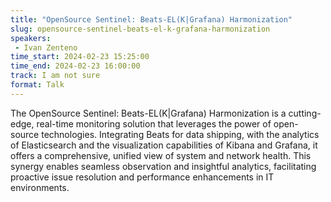 ```yaml
---
title: "OpenSource Sentinel: Beats-EL(K|Grafana) Harmonization"
slug: opensource-sentinel-beats-el-k-grafana-harmonization
speakers:
 - Ivan Zenteno
time_start: 2024-02-23 15:25:00
time_end: 2024-02-23 16:00:00
track: I am not sure
format: Talk
---
```


The OpenSource Sentinel: Beats-EL(K|Grafana) Harmonization is a cutting-edge, real-time monitoring solution that leverages the power of open-source technologies. Integrating Beats for data shipping, with the analytics of Elasticsearch and the visualization capabilities of Kibana and Grafana, it offers a comprehensive, unified view of system and network health. This synergy enables seamless observation and insightful analytics, facilitating proactive issue resolution and performance enhancements in IT environments.